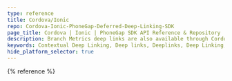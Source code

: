 ```yaml
---
type: reference
title: Cordova/Ionic
repo: Cordova-Ionic-PhoneGap-Deferred-Deep-Linking-SDK
page_title: Cordova | Ionic | PhoneGap SDK API Reference & Repository
description: Branch Metrics deep links are also available through Cordova, Ionic and PhoneGap. This reference guides you through the installation and configuration of the Cordova, Ionic and PhoneGap SDK.
keywords: Contextual Deep Linking, Deep links, Deeplinks, Deep Linking, Deeplinking, Deferred Deep Linking, Deferred Deeplinking, Google App Indexing, Google App Invites, Apple Universal Links, Apple Spotlight Search, Facebook App Links, AppLinks, Deepviews, Deep views, references, API Reference, Cordova, Ionic, PhoneGap, SDK, repository
hide_platform_selector: true
---
```


{% reference %}
